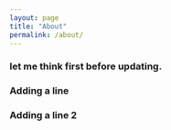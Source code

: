 ```yaml
---
layout: page
title: "About"
permalink: /about/
---
```


### let me think first before updating.
### Adding a line
### Adding a line 2